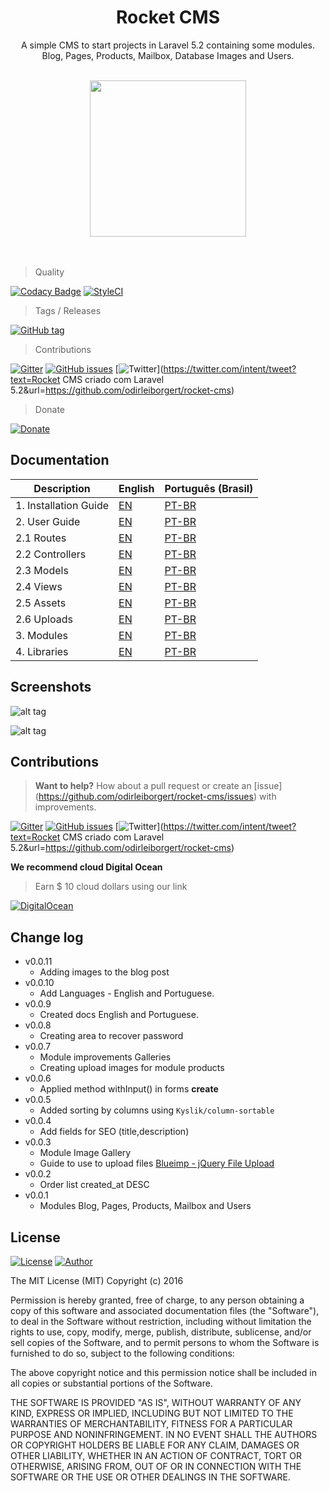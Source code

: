 <div align="center">
    <h1>Rocket CMS</h1>
    <p>
        A simple CMS to start projects in Laravel 5.2 containing some modules.<br>
        Blog, Pages, Products, Mailbox, Database Images and Users.
    </p>
    <br>
    <img src="http://i.imgur.com/uDYYTwS.png" width="250px">
    <br>
    <br>
    <br>
</div>


> Quality

[![Codacy Badge](https://api.codacy.com/project/badge/Grade/ad3c062e22ba4c25b8017041b619e217)](https://www.codacy.com/app/odirleiborgert/rocket-planet?utm_source=github.com&amp;utm_medium=referral&amp;utm_content=odirleiborgert/rocket-planet&amp;utm_campaign=Badge_Grade) [![StyleCI](https://styleci.io/repos/60208254/shield?branch=master)](https://styleci.io/repos/60208254)

> Tags / Releases

[![GitHub tag](https://img.shields.io/github/tag/odirleiborgert/rocket-cms.svg?maxAge=2592000)](https://github.com/odirleiborgert/rocket-cms/releases)

> Contributions

[![Gitter](https://img.shields.io/gitter/room/nwjs/nw.js.svg?maxAge=2592000)](https://gitter.im/odirleiborgert/rocket-cms) [![GitHub issues](https://img.shields.io/github/issues/odirleiborgert/rocket-cms.svg)](https://github.com/odirleiborgert/rocket-cms/issues) [![Twitter](https://img.shields.io/twitter/url/https/github.com/odirleiborgert/rocket-cms.svg?style=social)](https://twitter.com/intent/tweet?text=Rocket CMS criado com Laravel 5.2&url=https://github.com/odirleiborgert/rocket-cms)

> Donate

[![Donate](https://img.shields.io/badge/Donate-PAYPAL-blue.svg)](https://www.paypal.com/cgi-bin/webscr?cmd=_donations&business=odirleiborgert%40gmail%2ecom&lc=MQ&item_name=Odirlei%20Borgert&currency_code=BRL&bn=PP%2dDonationsBF%3abtn_donateCC_LG%2egif%3aNonHosted)


## Documentation

| Description                 | English                               | Português (Brasil)                          |
|-----------------------------|---------------------------------------|---------------------------------------------|
| 1. Installation Guide       | [EN](docs/en/installation.md)         | [PT-BR](docs/pt-br/installation.md)         |
| 2. User Guide               | [EN](docs/en/usage.md)                | [PT-BR](docs/pt-br/usage.md)                |
| 2.1 Routes                  | [EN](docs/en/usage.md#routes)         | [PT-BR](docs/pt-br/usage.md#routes)         |
| 2.2 Controllers             | [EN](docs/en/usage.md#controllers)    | [PT-BR](docs/pt-br/usage.md#controllers)    |
| 2.3 Models                  | [EN](docs/en/usage.md#models)         | [PT-BR](docs/pt-br/usage.md#models)         |
| 2.4 Views                   | [EN](docs/en/usage.md#views)          | [PT-BR](docs/pt-br/usage.md#views)          |
| 2.5 Assets                  | [EN](docs/en/usage.md#assets)         | [PT-BR](docs/pt-br/usage.md#assets)         |
| 2.6 Uploads                 | [EN](docs/en/uploads.md)              | [PT-BR](docs/pt-br/uploads.md)              |
| 3. Modules                  | [EN](docs/en/modules.md)              | [PT-BR](docs/pt-br/modules.md)              |
| 4. Libraries                | [EN](docs/en/libraries.md)            | [PT-BR](docs/pt-br/libraries.md)            |




<a name="screenshots"></a>
## Screenshots

![alt tag](http://i.imgur.com/Y3JKkJB.png)

![alt tag](http://i.imgur.com/A0MxUGL.png)


<a name="contributions"></a>
## Contributions

> **Want to help?** How about a pull request or create an [issue] (https://github.com/odirleiborgert/rocket-cms/issues) with improvements.

[![Gitter](https://img.shields.io/gitter/room/nwjs/nw.js.svg?maxAge=2592000)](https://gitter.im/odirleiborgert/rocket-cms) [![GitHub issues](https://img.shields.io/github/issues/odirleiborgert/rocket-cms.svg)](https://github.com/odirleiborgert/rocket-cms/issues) [![Twitter](https://img.shields.io/twitter/url/https/github.com/odirleiborgert/rocket-cms.svg?style=social)](https://twitter.com/intent/tweet?text=Rocket CMS criado com Laravel 5.2&url=https://github.com/odirleiborgert/rocket-cms)

**We recommend cloud Digital Ocean** 
> Earn $ 10 cloud dollars using our link 

[![DigitalOcean](https://img.shields.io/badge/Cloud-Digital%20Ocean-blue.svg)](https://m.do.co/c/bc3c53664276)


<a name="log"></a>
## Change log

* v0.0.11
    * Adding images to the blog post
* v0.0.10
    * Add Languages - English and Portuguese.
* v0.0.9
    * Created docs English and Portuguese.
* v0.0.8
    * Creating area to recover password
* v0.0.7
    * Module improvements Galleries
    * Creating upload images for module products
* v0.0.6
    * Applied method withInput() in forms **create**
* v0.0.5
    * Added sorting by columns using `Kyslik/column-sortable`
* v0.0.4
    * Add fields for SEO (title,description)
* v0.0.3
    * Module Image Gallery
    * Guide to use to upload files [Blueimp - jQuery File Upload](https://github.com/blueimp/jQuery-File-Upload)
* v0.0.2
    * Order list created_at DESC
* v0.0.1
    * Modules Blog, Pages, Products, Mailbox and Users



<a name="license"></a>
## License

[![License](https://img.shields.io/badge/License-MIT-orange.svg)](https://opensource.org/licenses/MIT) [![Author](https://img.shields.io/badge/Author-Odirlei%20Borgert-orange.svg)](http://www.odirleiborgert.com.br)

The MIT License (MIT)
Copyright (c) 2016 <Odirlei Borgert>

Permission is hereby granted, free of charge, to any person obtaining a copy of this software and associated documentation files (the "Software"), to deal in the Software without restriction, including without limitation the rights to use, copy, modify, merge, publish, distribute, sublicense, and/or sell copies of the Software, and to permit persons to whom the Software is furnished to do so, subject to the following conditions:

The above copyright notice and this permission notice shall be included in all copies or substantial portions of the Software.

THE SOFTWARE IS PROVIDED "AS IS", WITHOUT WARRANTY OF ANY KIND, EXPRESS OR IMPLIED, INCLUDING BUT NOT LIMITED TO THE WARRANTIES OF MERCHANTABILITY, FITNESS FOR A PARTICULAR PURPOSE AND NONINFRINGEMENT. IN NO EVENT SHALL THE AUTHORS OR COPYRIGHT HOLDERS BE LIABLE FOR ANY CLAIM, DAMAGES OR OTHER LIABILITY, WHETHER IN AN ACTION OF CONTRACT, TORT OR OTHERWISE, ARISING FROM, OUT OF OR IN CONNECTION WITH THE SOFTWARE OR THE USE OR OTHER DEALINGS IN THE SOFTWARE.




